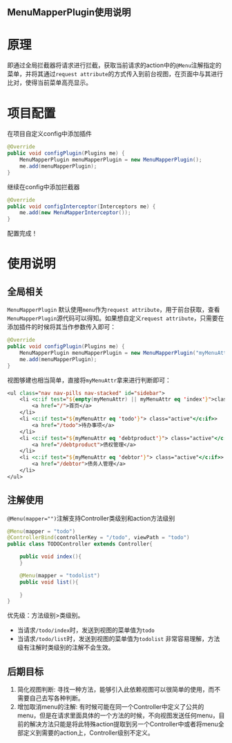 MenuMapperPlugin使用说明
----
# 原理
即通过全局拦截器将请求进行拦截，获取当前请求的action中的`@Menu`注解指定的菜单，并将其通过`request attribute`的方式传入到前台视图，在页面中与其进行比对，使得当前菜单高亮显示。

# 项目配置
在项目自定义config中添加插件
```java
@Override
public void configPlugin(Plugins me) {
    MenuMapperPlugin menuMapperPlugin = new MenuMapperPlugin();
    me.add(menuMapperPlugin);
}
```
继续在config中添加拦截器
```java
@Override
public void configInterceptor(Interceptors me) {
    me.add(new MenuMapperInterceptor());
}
```
配置完成！
# 使用说明
## 全局相关
`MenuMapperPlugin` 默认使用`menu`作为`request attribute`，用于前台获取，查看`MenuMapperPlugin`源代码可以得知。如果想自定义`request attribute`，只需要在添加插件的时候将其当作参数传入即可：
```java
@Override
public void configPlugin(Plugins me) {
    MenuMapperPlugin menuMapperPlugin = new MenuMapperPlugin("myMenuAttr");
    me.add(menuMapperPlugin);
}
```
视图够建也相当简单，直接将`myMenuAttr`拿来进行判断即可：
```jsp
<ul class="nav nav-pills nav-stacked" id="sidebar">
    <li <c:if test="${empty(myMenuAttr) || myMenuAttr eq 'index'}">class="active" </c:if> >
        <a href="/">首页</a>
    </li>
    <li <c:if test="${myMenuAttr eq 'todo'}"> class="active"</c:if>>
        <a href="/todo">待办事项</a>
    </li>
    <li <c:if test="${myMenuAttr eq 'debtproduct'}"> class="active"</c:if>>
        <a href="/debtproduct">债权管理</a>
    </li>
    <li <c:if test="${myMenuAttr eq 'debtor'}"> class="active"</c:if>>
        <a href="/debtor">债务人管理</a>
    </li>
</ul>
```
## 注解使用
`@Menu(mapper="")`注解支持Controller类级别和action方法级别
```java
@Menu(mapper = "todo")
@ControllerBind(controllerKey = "/todo", viewPath = "todo")
public class TODOController extends Controller{

    public void index(){
    }

    @Menu(mapper = "todolist")
    public void list(){
        
    }
}

```
优先级：方法级别>类级别。

- 当请求`/todo/index`时，发送到视图的菜单值为`todo`
- 当请求`/todo/list`时，发送到视图的菜单值为`todolist`
非常容易理解，方法级有注解时类级别的注解不会生效。

## 后期目标
1. 简化视图判断: 寻找一种方法，能够引入此依赖视图可以很简单的使用，而不需要自己去写各种判断。
2. 增加取消menu的注解: 有时候可能在同一个Controller中定义了公共的menu，但是在请求里面具体的一个方法的时候，不向视图发送任何menu，目前的解决方法只能是将此特殊action提取到另一个Controller中或者将menu全部定义到需要的action上，Controller级别不定义。